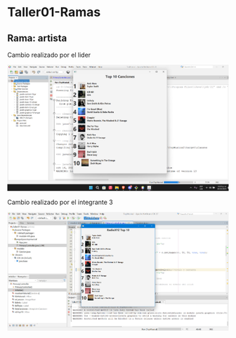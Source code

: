 # Taller01-Ramas

## Rama: artista
Cambio realizado por el lider

![Captura del cambio de titulo](/TopMusical/TopMusical/assets/captura_titulo.png)





Cambio realizado por el integrante 3

![Captura del cambio de artista](/TopMusical/TopMusical/assets/Cambio1.png)



